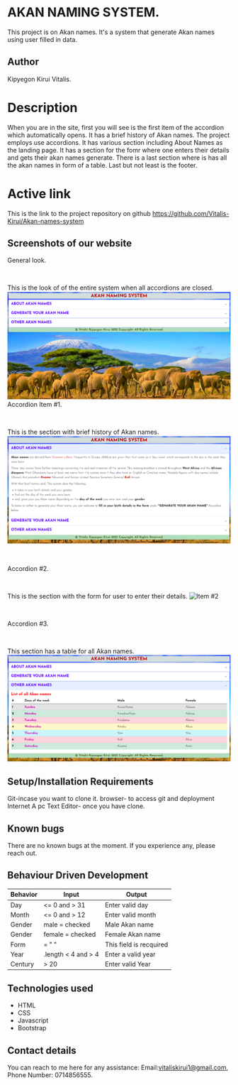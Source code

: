 # AKAN NAMING SYSTEM.
This project is on Akan names. It's a system that generate Akan names using user filled in data.
## Author
Kipyegon Kirui Vitalis.
# Description
When you are in the site, first you will see is the first item of the accordion which automatically opens. It has a brief history of Akan names.
The project employs use accordions. It has various section including About Names as the landing page. It has a section for the fomr where one enters their details and gets their akan names generate. There is a last section where is has all the akan names in form of a table. Last but not least is the footer.
# Active link
This is the link to the project repository on github https://github.com/Vitalis-Kirui/Akan-names-system
## Screenshots of our website
General look.
<p>&nbsp;</p>
This is the look of of the entire system  when all accordions are closed.
<img src="Assets/Images/Akan1.png" alt="General Look">
Accordion Item #1.
<p>&nbsp;</p>
This is the section with brief history of Akan names.
<img src="Assets/Images/Akan2.png" alt="Item #1">
<p>&nbsp;</p>
Accordion #2.
<p>&nbsp;</p>
This is the section with the form for user to enter their details.
<img src="Assets/Images/Akan5.png" alt="Item #2">
<p>&nbsp;</p>
Accordion #3.
<p>&nbsp;</p>
This section has a table for all Akan names.
<img src="Assets/Images/Akan4.png" alt="Item #3">

## Setup/Installation Requirements
Git-incase you want to clone it.
browser- to access git and deployment
Internet
A pc
Text Editor- once you have clone.
## Known bugs
There are no known bugs at the moment. If you experience any, please reach out.

## Behaviour Driven Development
| Behavior                | Input                | Output             |
|-------------------------|----------------------|--------------------|
|Day| <= 0 and > 31 | Enter valid day|
|Month| <= 0 and > 12| Enter valid month|
|Gender| male = checked| Male Akan name|
|Gender| female = checked| Female Akan name|
|Form| = " "| This field is recquired|
|Year| .length < 4 and > 4| Enter a valid year|
|Century| > 20| Enter valid Year|

## Technologies used
* HTML
* CSS
* Javascript
* Bootstrap
## Contact details
You can reach to me here for any assistance: Email:vitaliskirui1@gmail.com, Phone Number: 0714856555.